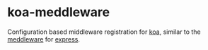 # koa-meddleware
Configuration based middleware registration for [koa](http://koajs.com/), similar to the [meddleware](https://github.com/krakenjs/meddleware) for [express](http://expressjs.com/).
